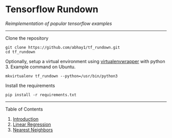 # Tensorflow Rundown

*Reimplementation of popular tensorflow examples*

---
Clone the repository

	git clone https://github.com/abhay1/tf_rundown.git
	cd tf_rundown

Optionally, setup a virtual environment using [virtualenvwrapper](https://virtualenvwrapper.readthedocs.io/en/latest/) with python 3. Example command on Ubuntu.

	mkvirtualenv tf_rundown --python=/usr/bin/python3

Install the requirements

	pip install -r requirements.txt

---

Table of Contents

 1. [Introduction](/notebooks/Introduction.ipynb)
 2. [Linear Regression](/notebooks/Linear%20Regression.ipynb)
 3. [Nearest Neighbors](notebooks/Nearest%20Neighbors.ipynb)

